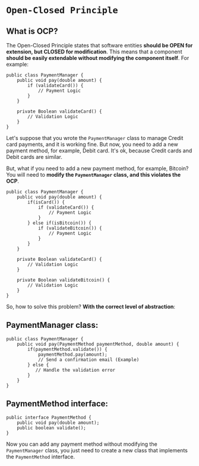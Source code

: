 # **`Open-Closed Principle`**
## What is OCP?
The Open-Closed Principle states that software entities **should be OPEN for extension, but CLOSED for modification**. This means that a component **should be easily extendable without modifying the component itself**. For example:
```
public class PaymentManager {
    public void pay(double amount) {
        if (validateCard()) {
            // Payment Logic
        }
    }

    private Boolean validateCard() {
        // Validation Logic
    }
}
```
Let's suppose that you wrote the `PaymentManager` class to manage Credit card payments, and it is working fine. But now, you need to add a new payment method, for example, Debit card. It's ok, because Credit cards and Debit cards are similar.

But, what if you need to add a new payment method, for example, Bitcoin? You will need to **modify the `PaymentManager` class, and this violates the OCP**.
```
public class PaymentManager {
    public void pay(double amount) {
        if(isCard()) {
            if (validateCard()) {
                // Payment Logic
            }
        } else if(isBitcoin()) {
            if (validateBitcoin()) {
                // Payment Logic
            }
        }
    }

    private Boolean validateCard() {
        // Validation Logic
    }

    private Boolean validateBitcoin() {
        // Validation Logic
    }
}
```
So, how to solve this problem? **With the correct level of abstraction**:

## PaymentManager class:
```
public class PaymentManager {
    public void pay(PaymentMethod paymentMethod, double amount) {
        if(paymentMethod.validate()) {
            paymentMethod.pay(amount);
            // Send a confirmation email (Example)
        } else {
           // Handle the validation error
        }
    }
}
```
## PaymentMethod interface:
```
public interface PaymentMethod {
    public void pay(double amount);
    public boolean validate();
}
```
Now you can add any payment method without modifying the `PaymentManager` class, you just need to create a new class that implements the `PaymentMethod` interface.

